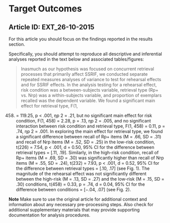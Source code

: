 # Target Outcomes
## Article ID: EXT_26-10-2015

For this article you should focus on the findings reported in the results section.

Specifically, you should attempt to reproduce all descriptive and inferential analyses reported in the text below and associated tables/figures:

> Inasmuch as our hypothesis was focused on concurrentretrieval processes that primarily affect SSRIF, weconducted separate repeated measures analyses of varianceto test for rehearsal effects and for SSRIF effects. Inthe analysis testing for a rehearsal effect, risk conditionwas a between-subjects variable, retrieval type (Rp+ vs.Nrp) was a within-subjects variable, and proportion ofexemplars recalled was the dependent variable. Wefound a significant main effect for retrieval type, F(1,458) = 119.25, p < .001, ηp2 = .21, but no significant maineffect for risk condition, F(1, 458) = 2.28, p = .13, ηp2 =.005, and no significant interaction between risk conditionand retrieval type, F(1, 458) = 0.11, p = .74, ηp2 =.001. In exploring the main effect for retrieval type, wefound a significant difference between recall of Rp+ items(M = .66, SD = .31) and recall of Nrp items (M = .52,SD = .25) in the low-risk condition, t(226) = 7.54, p <.001, d = 0.50, 95% CI for the difference between retrievaltypes = [.11, .19]. Similarly, in the high-risk condition,recall of Rp+ items (M = .69, SD = .30) was significantlyhigher than recall of Nrp items (M = .55, SD = .24),t(232) = 7.93, p < .001, d = 0.52, 95% CI for the differencebetween retrieval types = [.10, .17] (see Fig. 1). The magnitudeof the rehearsal effect was not significantly differentbetween the high-risk (M = .13, SD = .27) and thelow-risk (M = .15, SD = .30) conditions, t(458) = 0.33, p =.74, d = 0.04, 95% CI for the difference between conditions= [−.04, .07] (see Fig. 2).

**Note**
Make sure to use the original article for additional context and information about any necessary pre-processing steps. Also check for additional supplementary materials that may provide supporting documentation for analysis procedures.
